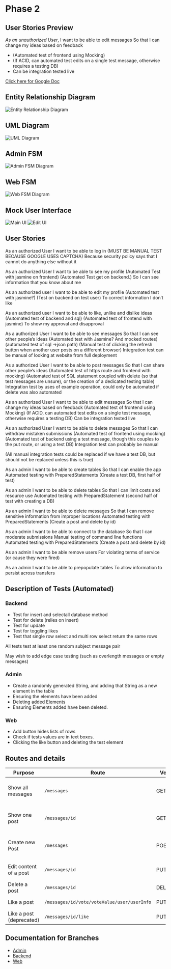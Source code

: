# Phase 2

## User Stories Preview

_As an unauthorized User_, I want to be able to edit messages So that I can
change my ideas based on feedback

- (Automated test of frontend using Mocking)
- (If ACID, can automated test edits on a single test message, otherwise requires a testing DB)
- Can be integration tested live

[Click here for Google Doc](https://docs.google.com/document/d1tA9TysKklLKxRtsTPn_6faa6bT1jq_oNIiBSduttw50/edit)

## Entity Relationship Diagram

![Entity Relationship Diagram](img-assets/ERD-phase2.png)

## UML Diagram

![UML Diagram](img-assets/UML-phase2.png)

## Admin FSM

![Admin FSM Diagram](img-assets/AdminFSM-phase2.png)

## Web FSM

![Web FSM Diagram](img-assets/WebFSM-phase2.png)

## Mock User Interface

![Main UI](img-assets/MainUI-phase2.png)
![Edit UI](img-assets/EditUI-phase2.png)

## User Stories

As an authorized User
I want to be able to log in
(MUST BE MANUAL TEST BECAUSE GOOGLE USES CAPTCHA)
Because security policy says that I cannot do anything else without it

As an authorized User
I want to be able to see my profile
(Automated Test with jasmine on frontend)
(Automated Test get on backend.)
So I can see information that you know about me

As an authorized user
I want to be able to edit my profile
(Automated test with jasmine?)
(Test on backend on test user)
To correct information I don’t like

As an authorized user
I want to be able to like, unlike and dislike ideas
(Automated test of backend and sql)
(Automated test of frontend with jasmine)
To show my approval and disapproval

As a authorized User
I want to be able to see messages
So that I can see other people’s ideas
(Automated test with Jasmine? And mocked routes)
(automated test of sql ->json path)
(Manual test of clicking the refresh button when another user posts on a different browser)
Integration test can be manual of looking at website from full deployment

As a authorized User
I want to be able to post messages
So that I can share other people’s ideas
(Automated test of https route and frontend with mocking)
(Automated test of SQL statement coupled with delete (so that test messages are unsure), or the creation of a dedicated testing table)
Integration test by uses of example operation, could only be automated if delete was also automated

As an authorized User
I want to be able to edit messages
So that I can change my ideas based on feedback
(Automated test of frontend using Mocking)
(If ACID, can automated test edits on a single test message, otherwise requires a testing DB)
Can be integration tested live

As an authorized User
I want to be able to delete messages
So that I can withdraw mistaken submissions
(Automated test of frontend using mocking)
(Automated test of backend using a test message, though this couples to the put route, or using a test DB)
Integration test can probably be manual

(All manual integration tests could be replaced if we have a test DB, but should not be replaced unless this is true)

As an admin
I want to be able to create tables
So that I can enable the app
Automated testing with PreparedStatements (Create a test DB, first half of test)

As an admin
I want to be able to delete tables
So that I can limit costs and resource use
Automated testing with PreparedStatement (second half of test with creating a DB)

As an admin
I want to be able to delete messages
So that I can remove sensitive information from improper locations
Automated testing with PreparedStatements (Create a post and delete by id)

As an admin
I want to be able to connect to the database
So that I can moderate submissions
Manual testing of command line functions
Automated testing with PreparedStatements (Create a post and delete by id)

As an admin
I want to be able remove users
For violating terms of service (or cause they were fired)

As an admin
I want to be able to prepopulate tables
To allow information to persist across transfers

## Description of Tests (Automated)

### Backend

- Test for insert and selectall database method
- Test for delete (relies on insert)
- Test for update
- Test for toggling likes
- Test that single row select and multi row select return the same rows

All tests test at least one random subject message pair

May wish to add edge case testing (such as overlength messages or empty messages)

### Admin

- Create a randomly generated String, and adding that String as a new element in the table
- Ensuring the elements have been added
- Deleting added Elements
- Ensuring Elements added have been deleted.

### Web

- Add button hides lists of rows
- Check if tests values are in text boxes.
- Clicking the like button and deleting the test element

## Routes and details

| Purpose                  | Route                                       | Verb   | Purpose                     | Structure                                                     |
| ------------------------ | ------------------------------------------- | ------ | --------------------------- | ------------------------------------------------------------- |
| Show all messages        | `/messages`                                 | GET    | Return post data to display | JSON `{ArrayList<messages>}`                                  |
| Show one post            | `/messages/id`                              | GET    | Return single post data     | JSON `{title, message, numLikes}`                             |
| Create new Post          | `/messages`                                 | POST   | Creates a post              | Takes `{title, message}`, all other fields handled by backend |
| Edit content of a post   | `/messages/id`                              | PUT    | Edits a post                | Takes `{title, message}` and backend handles updates          |
| Delete a post            | `/messages/id`                              | DELETE | Deletes a post              | Returns `status`                                              |
| Like a post              | `/messages/id/vote/voteValue/user/userInfo` | PUT    | Vote on a post              | Returns `1` on success                                        |
| Like a post (deprecated) | `/messages/id/like`                         | PUT    | Likes a post                | Returns new number of `numLikes`                              |

## Documentation for Branches

- [Admin](../admin-cli/README.md)
- [Backend](../backend/README.md)
- [Web](../web/README.md#documentation)
